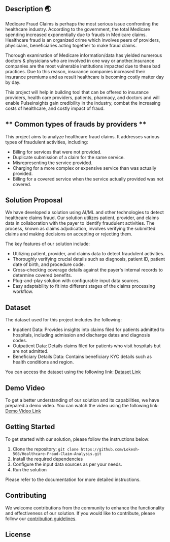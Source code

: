 
**Description 🌏**
-------------------------------------------------------------------------------------------------
Medicare Fraud Claims is perhaps the most serious issue confronting the healthcare industry. According to the government, the total Medicare spending increased exponentially due to frauds in Medicare claims. Healthcare fraud is an organized crime which involves peers of providers, physicians, beneficiaries acting together to make fraud claims.

Thorough examination of Medicare information/data has yielded numerous doctors & physicians who are involved in one way or another.Insurance companies are the most vulnerable institutions impacted due to these bad practices. Due to this reason, insurance companies increased their insurance premiums and as result healthcare is becoming costly matter day by day.

This project will help in building tool that can be offered to insurance providers, health care providers, patients, pharmacy, and doctors and will enable Pulseinsights gain credibility in the industry, combat the increasing costs of healthcare, and costly impact of fraud.



** Common types of frauds by providers **
----------------------------------------------------------------------------------------------
This project aims to analyze healthcare fraud claims. It addresses various types of fraudulent activities, including:

- Billing for services that were not provided.
- Duplicate submission of a claim for the same service.
- Misrepresenting the service provided.
- Charging for a more complex or expensive service than was actually provided.
- Billing for a covered service when the service actually provided was not covered.

## Solution Proposal

We have developed a solution using AI/ML and other technologies to detect healthcare claims fraud. Our solution utilizes patient, provider, and claims data in collaboration with the payer to identify fraudulent activities. The process, known as claims adjudication, involves verifying the submitted claims and making decisions on accepting or rejecting them.

The key features of our solution include:

- Utilizing patient, provider, and claims data to detect fraudulent activities.
- Thoroughly verifying crucial details such as diagnosis, patient ID, patient date of birth, and procedure code.
- Cross-checking coverage details against the payer's internal records to determine covered benefits.
- Plug-and-play solution with configurable input data sources.
- Easy adaptability to fit into different stages of the claims processing workflow.

## Dataset

The dataset used for this project includes the following:

- Inpatient Data: Provides insights into claims filed for patients admitted to hospitals, including admission and discharge dates and diagnosis codes.
- Outpatient Data: Details claims filed for patients who visit hospitals but are not admitted.
- Beneficiary Details Data: Contains beneficiary KYC details such as health conditions and region.

You can access the dataset using the following link: [Dataset Link](https://drive.google.com/drive/folders/1EbAhMTrPfAvBETKtE8hCFE5qn-7RR2gD?usp=sharing)

## Demo Video

To get a better understanding of our solution and its capabilities, we have prepared a demo video. You can watch the video using the following link: [Demo Video Link](https://drive.google.com/file/d/1_oXnuKehrqeU_dBYPN2u9zwqECRD7kax/view?usp=drivesdk)

## Getting Started

To get started with our solution, please follow the instructions below:

1. Clone the repository: `git clone https://github.com/Lokesh-508/Healthcare-Fraud-Claim-Analysis.git`
2. Install the required dependencies
3. Configure the input data sources as per your needs.
4. Run the solution

Please refer to the documentation for more detailed instructions.

## Contributing

We welcome contributions from the community to enhance the functionality and effectiveness of our solution. If you would like to contribute, please follow our [contribution guidelines](CONTRIBUTING.md).

## License






